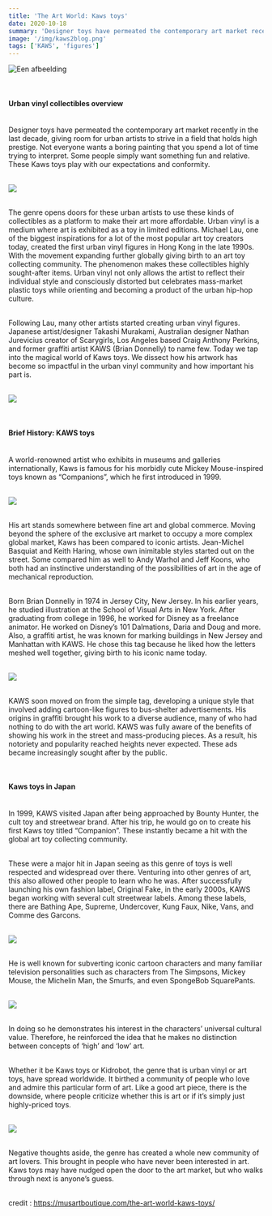 ```yaml
---
title: 'The Art World: Kaws toys'
date: 2020-10-18
summary: 'Designer toys have permeated the contemporary art market recently in the last decade, giving room for urban artists to strive in a field that holds high prestige. Not everyone wants a boring painting that you spend a lot of time trying to interpret. Some people simply want something fun and relative. These Kaws toys play with our expectations and conformity.'
image: '/img/kaws2blog.png'
tags: ['KAWS', 'figures']
---
```

![Een afbeelding](/img/kaws2blog.png)

<br><h4> Urban vinyl collectibles overview</h4>

<br>Designer toys have permeated the contemporary art market recently in the last decade, giving room for urban artists to strive in a field that holds high prestige. Not everyone wants a boring painting that you spend a lot of time trying to interpret. Some people simply want something fun and relative. These Kaws toys play with our expectations and conformity.

<br><img class="blogpic1" src="/img/holiday.jpg">

<br>The genre opens doors for these urban artists to use these kinds of collectibles as a platform to make their art more affordable. Urban vinyl is a medium where art is exhibited as a toy in limited editions. Michael Lau, one of the biggest inspirations for a lot of the most popular art toy creators today, created the first urban vinyl figures in Hong Kong in the late 1990s. With the movement expanding further globally giving birth to an art toy collecting community. The phenomenon makes these collectibles highly sought-after items. Urban vinyl not only allows the artist to reflect their individual style and consciously distorted but celebrates mass-market plastic toys while orienting and becoming a product of the urban hip-hop culture.

<br>Following Lau, many other artists started creating urban vinyl figures. Japanese artist/designer Takashi Murakami, Australian designer Nathan Jurevicius creator of Scarygirls, Los Angeles based Craig Anthony Perkins, and former graffiti artist KAWS (Brian Donnelly) to name few. Today we tap into the magical world of Kaws toys. We dissect how his artwork has become so impactful in the urban vinyl community and how important his part is.

<br><img class="blogpic2" src="/img/toys1.jpg">

<br><h4> Brief History: KAWS toys</h4>

<br>A world-renowned artist who exhibits in museums and galleries internationally, Kaws is famous for his morbidly cute Mickey Mouse-inspired toys known as “Companions”, which he first introduced in 1999.

<br><img class="blogpic1" src="/img/companion.jpg">

<br>His art stands somewhere between fine art and global commerce. Moving beyond the sphere of the exclusive art market to occupy a more complex global market, Kaws has been compared to iconic artists. Jean-Michel Basquiat and Keith Haring, whose own inimitable styles started out on the street. Some compared him as well to Andy Warhol and Jeff Koons, who both had an instinctive understanding of the possibilities of art in the age of mechanical reproduction.

<br>Born Brian Donnelly in 1974 in Jersey City, New Jersey. In his earlier years, he studied illustration at the School of Visual Arts in New York. After graduating from college in 1996, he worked for Disney as a freelance animator. He worked on Disney’s 101 Dalmations, Daria and Doug and more. Also, a graffiti artist, he was known for marking buildings in New Jersey and Manhattan with KAWS. He chose this tag because he liked how the letters meshed well together, giving birth to his iconic name today.

<br><img class="blogpic2" src="/img/toys2.jpg">

<br>KAWS soon moved on from the simple tag, developing a unique style that involved adding cartoon-like figures to bus-shelter advertisements. His origins in graffiti brought his work to a diverse audience, many of who had nothing to do with the art world. KAWS was fully aware of the benefits of showing his work in the street and mass-producing pieces. As a result, his notoriety and popularity reached heights never expected. These ads became increasingly sought after by the public.

<br><h4> Kaws toys in Japan</h4>

<br>In 1999, KAWS visited Japan after being approached by Bounty Hunter, the cult toy and streetwear brand. After his trip, he would go on to create his first Kaws toy titled “Companion”. These instantly became a hit with the global art toy collecting community.

<br>These were a major hit in Japan seeing as this genre of toys is well respected and widespread over there. Venturing into other genres of art, this also allowed other people to learn who he was. After successfully launching his own fashion label, Original Fake, in the early 2000s, KAWS began working with several cult streetwear labels. Among these labels, there are Bathing Ape, Supreme, Undercover, Kung Faux, Nike, Vans, and Comme des Garcons.

<br><img class="blogpic1" src="/img/toys3.jpg">

<br>He is well known for subverting iconic cartoon characters and many familiar television personalities such as characters from The Simpsons, Mickey Mouse, the Michelin Man, the Smurfs, and even SpongeBob SquarePants.

<br><img class="blogpic2" src="/img/toys4.jpg">

<br>In doing so he demonstrates his interest in the characters’ universal cultural value. Therefore, he reinforced the idea that he makes no distinction between concepts of ‘high’ and ‘low’ art.

<br>Whether it be Kaws toys or Kidrobot, the genre that is urban vinyl or art toys, have spread worldwide. It birthed a community of people who love and admire this particular form of art. Like a good art piece, there is the downside, where people criticize whether this is art or if it’s simply just highly-priced toys.

<br><img class="blogpic1" src="/img/toys5.jpg">

<br>Negative thoughts aside, the genre has created a whole new community of art lovers. This brought in people who have never been interested in art. Kaws toys may have nudged open the door to the art market, but who walks through next is anyone’s guess.

<br>credit : https://musartboutique.com/the-art-world-kaws-toys/

